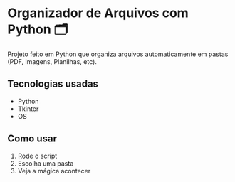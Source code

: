 # Organizador de Arquivos com Python 🗂️

Projeto feito em Python que organiza arquivos automaticamente em pastas (PDF, Imagens, Planilhas, etc).

## Tecnologias usadas
- Python
- Tkinter
- OS

## Como usar
1. Rode o script
2. Escolha uma pasta
3. Veja a mágica acontecer 
